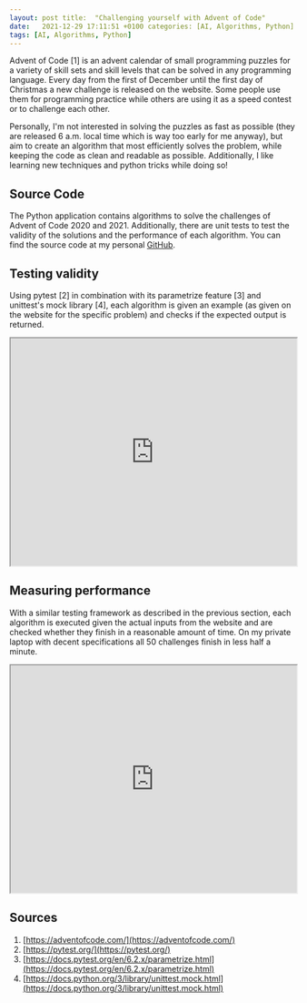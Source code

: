 ```yaml
---
layout: post title:  "Challenging yourself with Advent of Code"
date:   2021-12-29 17:11:51 +0100 categories: [AI, Algorithms, Python]
tags: [AI, Algorithms, Python]
--- 
```

Advent of Code [1] is an advent calendar of small programming puzzles for a variety of skill sets and skill levels that
can be solved in any programming language. Every day from the first of December until the first day of Christmas a new
challenge is released on the website. Some people use them for programming practice while others are using it as a speed
contest or to challenge each other.

Personally, I'm not interested in solving the puzzles as fast as possible (they are released 6 a.m. local time which is
way too early for me anyway), but aim to create an algorithm that most efficiently solves the problem, while keeping the
code as clean and readable as possible. Additionally, I like learning new techniques and python tricks while doing so!

## Source Code

The Python application contains algorithms to solve the challenges of Advent of Code 2020 and 2021. Additionally, there
are unit tests to test the validity of the solutions and the performance of each algorithm. You can find the source code
at my personal
[GitHub](https://github.com/colinschepers/AdventOfCode).

## Testing validity

Using pytest [2] in combination with its parametrize feature [3] and unittest's mock library [4], each algorithm is
given an example (as given on the website for the specific problem) and checks if the expected output is returned.

<p><div style="text-align:center;"><iframe src="https://colinschepers.github.io/AdventOfCode/tests/results/test_examples_2021.html" width="100%" height="400pt"></iframe></div></p>

## Measuring performance

With a similar testing framework as described in the previous section, each algorithm is executed given the actual
inputs from the website and are checked whether they finish in a reasonable amount of time. On my private laptop with
decent specifications all 50 challenges finish in less half a minute.

<p><div style="text-align:center;"><iframe src="https://colinschepers.github.io/AdventOfCode/tests/results/test_running_times_2021.html" width="100%" height="400pt"></iframe></div></p>

## Sources

1. [https://adventofcode.com/](https://adventofcode.com/)
2. [https://pytest.org/](https://pytest.org/)
3. [https://docs.pytest.org/en/6.2.x/parametrize.html](https://docs.pytest.org/en/6.2.x/parametrize.html)
4. [https://docs.python.org/3/library/unittest.mock.html](https://docs.python.org/3/library/unittest.mock.html)
